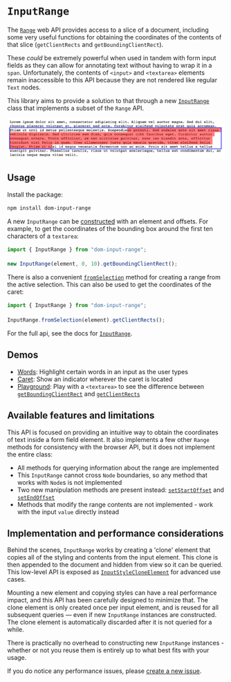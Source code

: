 # `InputRange`

The [`Range`](https://developer.mozilla.org/en-US/docs/Web/API/Range) web API provides access to a slice of a document, including some very useful functions for obtaining the coordinates of the contents of that slice (`getClientRects` and `getBoundingClientRect`).

These _could_ be extremely powerful when used in tandem with form input fields as they can allow for annotating text without having to wrap it in a `span`. Unfortunately, the contents of `<input>` and `<textarea>` elements remain inaccessible to this API because they are not rendered like regular `Text` nodes.

This library aims to provide a solution to that through a new [`InputRange`](https://iansan5653.github.io/dom-input-range/classes/InputRange.html) class that implements a subset of the `Range` API.

![Screenshot of a textarea with highlighted range of text. A blue box is rendered around the entire range and the text in the range is highlighted with translucent red boxes.](./screenshot.png)

## Usage

Install the package:

```sh
npm install dom-input-range
```

A new `InputRange` can be [constructed](https://iansan5653.github.io/dom-input-range/classes/InputRange.html#constructor) with an element and offsets. For example, to get the coordinates of the bounding box around the first ten characters of a `textarea`:

```js
import { InputRange } from "dom-input-range";

new InputRange(element, 0, 10).getBoundingClientRect();
```

There is also a convenient [`fromSelection`](https://iansan5653.github.io/dom-input-range/classes/InputRange.html#fromSelection) method for creating a range from the active selection. This can also be used to get the coordinates of the caret:

```js
import { InputRange } from "dom-input-range";

InputRange.fromSelection(element).getClientRects();
```

For the full api, see the docs for [`InputRange`](https://iansan5653.github.io/dom-input-range/classes/InputRange.html).

## Demos

- [Words](https://iansan5653.github.io/dom-input-range/demos/words/): Highlight certain words in an input as the user types
- [Caret](https://iansan5653.github.io/dom-input-range/demos/caret/): Show an indicator wherever the caret is located
- [Playground](https://iansan5653.github.io/dom-input-range/demos/playground/): Play with a `<textarea>` to see the difference between [`getBoundingClientRect`](https://iansan5653.github.io/dom-input-range/classes/InputRange.html#getBoundingClientRect) and [`getClientRects`](https://iansan5653.github.io/dom-input-range/classes/InputRange.html#getClientRects)

## Available features and limitations

This API is focused on providing an intuitive way to obtain the coordinates of text inside a form field element. It also implements a few other `Range` methods for consistency with the browser API, but it does not implement the entire class:

- All methods for querying information about the range are implemented
- This `InputRange` cannot cross `Node` boundaries, so any method that works with `Node`s is not implemented
- Two new manipulation methods are present instead: [`setStartOffset`](https://iansan5653.github.io/dom-input-range/classes/InputRange.html#setStartOffset) and [`setEndOffset`](https://iansan5653.github.io/dom-input-range/classes/InputRange.html#setEndOffset)
- Methods that modify the range contents are not implemented - work with the input `value` directly instead

## Implementation and performance considerations

Behind the scenes, `InputRange` works by creating a 'clone' element that copies all of the styling and contents from the input element. This clone is then appended to the document and hidden from view so it can be queried. This low-level API is exposed as [`InputStyleCloneElement`](https://iansan5653.github.io/dom-input-range/classes/InputStyleCloneElement.html) for advanced use cases.

Mounting a new element and copying styles can have a real performance impact, and this API has been carefully designed to minimize that. The clone element is only created once per input element, and is reused for all subsequent queries — even if new `InputRange` instances are constructed. The clone element is automatically discarded after it is not queried for a while.

There is practically no overhead to constructing new `InputRange` instances - whether or not you reuse them is entirely up to what best fits with your usage.

If you do notice any performance issues, please [create a new issue](https://github.com/iansan5653/dom-input-range/issues).
